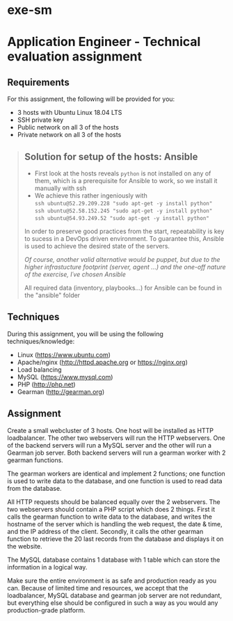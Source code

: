# exe-sm


Application Engineer - Technical evaluation assignment
======================================================

## Requirements
For this assignment, the following will be provided for you:
  * 3 hosts with Ubuntu Linux 18.04 LTS
  * SSH private key
  * Public network on all 3 of the hosts
  * Private network on all 3 of the hosts

> ## Solution for setup of the hosts: Ansible
> 
>  * First look at the hosts reveals `python` is not installed on any of them, which is a prerequisite for Ansible to work, so we install it manually with ssh
>  * We achieve this rather ingeniously with  
>  `ssh ubuntu@52.29.209.228 "sudo apt-get -y install python"`  
>  `ssh ubuntu@52.58.152.245 "sudo apt-get -y install python"`  
>  `ssh ubuntu@54.93.249.52 "sudo apt-get -y install python"`  
> 
> In order to preserve good practices from the start, repeatability is key to sucess in a DevOps driven environment. 
> To guarantee this, Ansible is used to achieve the desired state of the servers.  
> 
> *Of course, another valid alternative would be puppet, but due to the higher
> infrastucture footprint (server, agent ...) and the one-off nature of the exercise, I´ve chosen Ansible*
> 
> All required data (inventory, playbooks...) for Ansible can be found in the "ansible" folder




## Techniques
During this assignment, you will be using the following techniques/knowledge:
  * Linux (https://www.ubuntu.com)
  * Apache/nginx (http://httpd.apache.org or https://nginx.org)
  * Load balancing
  * MySQL (https://www.mysql.com)
  * PHP (http://php.net)
  * Gearman (http://gearman.org)

## Assignment
Create a small webcluster of 3 hosts. One host will be installed as HTTP
loadbalancer. The other two webservers will run the HTTP webservers. One of the
backend servers will run a MySQL server and the other will run a Gearman job
server. Both backend servers will run a gearman worker with 2 gearman functions.

The gearman workers are identical and implement 2 functions; one function
is used to write data to the database, and one function is used to read data
from the database.

All HTTP requests should be balanced equally over the 2 webservers. The two
webservers should contain a PHP script which does 2 things. First it calls the
gearman function to write data to the database, and writes the hostname of
the server which is handling the web request, the date & time, and the IP
address of the client. Secondly, it calls the other gearman function to retrieve
the 20 last records from the database and displays it on the website.

The MySQL database contains 1 database with 1 table which can store the
information in a logical way.

Make sure the entire environment is as safe and production ready as you can.
Because of limited time and resources, we accept that the loadbalancer, MySQL
database and gearman job server are not redundant, but everything else should
be configured in such a way as you would any production-grade platform.
